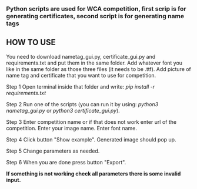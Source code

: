 ### Python scripts are used for WCA competition, first scrip is for generating certificates, second script is for generating name tags

## HOW TO USE

You need to download nametag_gui.py, certificate_gui.py and requirements.txt and put them in the same folder.
Add whatever font you like in the same folder as those three files (it needs to be .ttf).
Add picture of name tag and certificate that you want to use for competition.

Step 1
Open terminal inside that folder and write:
  _pip install -r requirements.txt_

Step 2
Run one of the scripts
(you can run it by using:
  _python3 nametag_gui.py_
  or
  _python3 certificate_gui.py_).
  
Step 3
Enter competition name or if that does not work enter url of the competition.
Enter your image name.
Enter font name.

Step 4
Click button "Show example".
Generated image should pop up.

Step 5
Change parameters as needed.

Step 6
When you are done press button "Export".

**If something is not working check all parameters there is some invalid input.**
